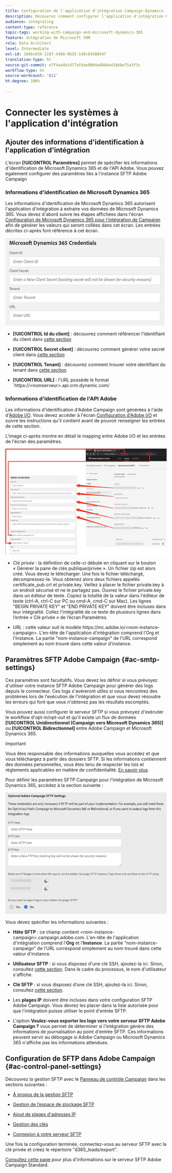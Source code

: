 ```yaml
---
title: Configuration de l'application d'intégration Campaign-Dynamics
description: Découvrez comment configurer l'application d'intégration Campaign-Dynamics
audience: integrating
content-type: reference
topic-tags: working-with-campaign-and-microsoft-dynamics-365
feature: Intégration de Microsoft CRM
role: Data Architect
level: Intermediate
exl-id: 184bc656-2107-4380-9b35-148cb4380547
translation-type: ht
source-git-commit: e7fdaa4b1d77afdae8004a88bbe41bbbe75a3f3c
workflow-type: ht
source-wordcount: '811'
ht-degree: 100%

---
```


# Connecter les systèmes à l&#39;application d&#39;intégration

## Ajouter des informations d&#39;identification à l&#39;application d&#39;intégration

L&#39;écran **[!UICONTROL Paramètres]** permet de spécifier les informations d&#39;identification de Microsoft Dynamics 365 et de l&#39;API Adobe. Vous pouvez également configurer des paramètres liés à l&#39;instance SFTP Adobe Campaign

### Informations d&#39;identification de Microsoft Dynamics 365

Les informations d&#39;identification de Microsoft Dynamics 365 autorisent l&#39;application d&#39;intégration à extraire vos données de Microsoft Dynamics 365.  Vous devez d&#39;abord suivre les étapes affichées dans l&#39;écran [Configuration de Microsoft Dynamics 365 pour l&#39;intégration de Campaign](../../integrating/using/d365-acs-configure-d365.md) afin de générer les valeurs qui seront collées dans cet écran. Les entrées décrites ci-après font référence à cet écran.

![](assets/do-not-localize/d365-to-acs-ui-page-workflows-settings-d365.png)

* **[!UICONTROL Id du client]** : découvrez comment référencer l&#39;identifiant du client dans [cette section](../../integrating/using/d365-acs-configure-d365.md#register-a-new-app)

* **[!UICONTROL Secret client]** : découvrez comment générer votre secret client dans [cette section](../../integrating/using/d365-acs-configure-d365.md#generate-a-client-secret)

* **[!UICONTROL Tenant]** : découvrez comment trouver votre identifiant du tenant dans [cette section](../../integrating/using/d365-acs-configure-d365.md#get-the-tenant-id)

* **[!UICONTROL URL]** : l&#39;URL possède le format `https://&lt;nomserveur>.api.crm.dynamic.com/

### Informations d&#39;identification de l&#39;API Adobe

Les informations d&#39;identification d&#39;Adobe Campaign sont générées à l&#39;aide d&#39;[Adobe I/O](https://www.adobe.io/). Vous devez accéder à l&#39;écran [Configuration d&#39;Adobe I/O](../../integrating/using/d365-acs-configure-adobe-io.md) et suivre les instructions qu&#39;il contient avant de pouvoir renseigner les entrées de cette section.

L&#39;image ci-après montre en détail le mapping entre Adobe I/O et les entrées de l&#39;écran des paramètres.

![](assets/do-not-localize/d365-to-acs-ui-page-workflows-settings-adobeio.png)

* *Clé privée* : la définition de celle-ci débute en cliquant sur le bouton « Générer la paire de clés publique/privée ». Un fichier zip est alors créé. Vous devez le télécharger. Une fois le fichier téléchargé, décompressez-le. Vous obtenez alors deux fichiers appelés certificate_pub.crt et private.key. Veillez à placer le fichier private.key à un endroit sécurisé et ne le partagez pas. Ouvrez le fichier private.key dans un éditeur de texte. Copiez la totalité de la valeur dans l&#39;éditeur de texte (ctrl-A, ctrl-C sur PC ou cmd-A, cmd-C sur Mac). Les lignes &quot;BEGIN PRIVATE KEY&quot; et &quot;END PRIVATE KEY&quot; doivent être incluses dans leur intégralité. Collez l&#39;intégralité de ce texte de plusieurs lignes dans l’entrée « Clé privée » de l’écran Paramètres.

* *URL* : cette valeur suit le modèle https\://mc.adobe.io/&lt;nom-instance-campaign>. L&#39;en-tête de l&#39;application d&#39;intégration comprend l&#39;Org et l&#39;Instance. La partie &quot;nom-instance-campaign&quot; de l&#39;URL correspond simplement au nom trouvé dans cette valeur d&#39;instance.

## Paramètres SFTP Adobe Campaign {#ac-smtp-settings}

Ces paramètres sont facultatifs. Vous devez les définir si vous prévoyez d&#39;utiliser votre instance SFTP Adobe Campaign pour générer des logs depuis le connecteur. Ces logs s&#39;avéreront utiles si vous rencontrez des problèmes lors de l&#39;exécution de l&#39;intégration et que vous devez résoudre les erreurs qui font que vous n&#39;obtenez pas les résultats escomptés.

Vous pouvez aussi configurer le serveur SFTP si vous prévoyez d&#39;exécuter le workflow d&#39;opt-in/opt-out et qu&#39;il existe un flux de données **[!UICONTROL Unidirectionnel (Campaign vers Microsoft Dynamics 365)]** ou **[!UICONTROL Bidirectionnel]** entre Adobe Campaign et Microsoft Dynamics 365.

>[!IMPORTANT]
>
>Vous êtes responsable des informations auxquelles vous accédez et que vous téléchargez à partir des dossiers SFTP. Si les informations contiennent des données personnelles, vous êtes tenu de respecter les lois et règlements applicables en matière de confidentialité. [En savoir plus](../../integrating/using/d365-acs-notices-and-recommendations.md#acs-msdyn-manage-privacy).


Pour définir les paramètres SFTP Campaign pour l&#39;intégration de Microsoft Dynamics 365, accédez à la section suivante :

![](assets/do-not-localize/d365-to-acs-ui-page-workflows-settings-sftp.png)

Vous devez spécifier les informations suivantes :

* **Hôte SFTP** : ce champ contient &lt;nom-instance-campaign>.campaign.adobe.com. L&#39;en-tête de l&#39;application d&#39;intégration comprend l&#39;**Org** et l’**Instance**. La partie &quot;nom-instance-campaign&quot; de l&#39;URL correspond simplement au nom trouvé dans cette valeur d&#39;instance.

* **Utilisateur SFTP** : si vous disposez d&#39;une clé SSH, ajoutez-la ici. Sinon, consultez [cette section](#ac-control-panel-settings). Dans le cadre du processus, le nom d&#39;utilisateur s&#39;affiche.

* **Clé SFTP** : si vous disposez d’une clé SSH, ajoutez-la ici. Sinon, consultez [cette section](#ac-control-panel-settings).

* Les **plages IP** doivent être incluses dans votre configuration SFTP Adobe Campaign. Vous devrez les placer dans la liste autorisée pour que l&#39;intégration puisse utiliser le point d&#39;entrée SFTP.

* L&#39;option **Voulez-vous exporter les logs vers votre serveur SFTP Adobe Campaign ?** vous permet de déterminer si l&#39;intégration génère des informations de journalisation au point d&#39;entrée SFTP. Ces informations peuvent servir au débogage si Adobe Campaign ou Microsoft Dynamics 365 n&#39;affiche pas les informations attendues.

## Configuration de SFTP dans Adobe Campaign {#ac-control-panel-settings}

Découvrez la gestion SFTP avec le [Panneau de contrôle Campaign](https://experienceleague.adobe.com/docs/control-panel/using/control-panel-home.html?lang=fr) dans les sections suivantes :

* [À propos de la gestion SFTP](https://experienceleague.adobe.com/docs/control-panel/using/sftp-management/about-sftp-management.html?lang=fr#sftp-management)

* [Gestion de l’espace de stockage SFTP](https://experienceleague.adobe.com/docs/control-panel/using/sftp-management/key-management.html?lang=fr#installing-ssh-key)

* [Ajout de plages d&#39;adresses IP](https://experienceleague.adobe.com/docs/control-panel/using/sftp-management/ip-range-allow-listing.html?lang=fr#sftp-management)

* [Gestion des clés](https://experienceleague.adobe.com/docs/control-panel/using/sftp-management/key-management.html?lang=fr#sftp-management)

* [Connexion à votre serveur SFTP](https://experienceleague.adobe.com/docs/control-panel/using/sftp-management/logging-into-sftp-server.html?lang=fr#sftp-management)

Une fois la configuration terminée, connectez-vous au serveur SFTP avec la clé privée et créez le répertoire &quot;d365_loads/export&quot;.

[Consultez cette page](https://experienceleague.adobe.com/docs/campaign-standard-learn/control-panel/sftp-management/monitoring-server-capacity.html?lang=fr#sftp-management) pour plus d&#39;informations sur le serveur SFTP Adobe Campaign Standard.
